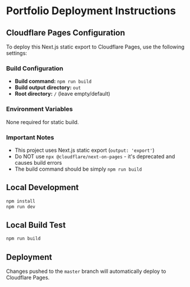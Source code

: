 # Portfolio Deployment Instructions

## Cloudflare Pages Configuration

To deploy this Next.js static export to Cloudflare Pages, use the following settings:

### Build Configuration
- **Build command:** `npm run build`
- **Build output directory:** `out`
- **Root directory:** `/` (leave empty/default)

### Environment Variables
None required for static build.

### Important Notes
- This project uses Next.js static export (`output: 'export'`)
- Do NOT use `npx @cloudflare/next-on-pages` - it's deprecated and causes build errors
- The build command should be simply `npm run build`

## Local Development
```bash
npm install
npm run dev
```

## Local Build Test
```bash
npm run build
```

## Deployment
Changes pushed to the `master` branch will automatically deploy to Cloudflare Pages.

